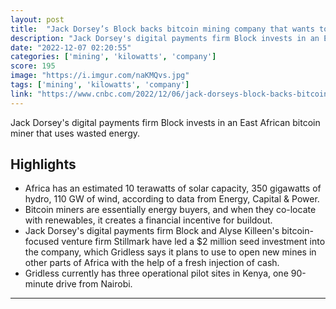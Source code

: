 ```yaml
---
layout: post
title:  "Jack Dorsey’s Block backs bitcoin mining company that wants to bring 25-cent electricity to rural Africa"
description: "Jack Dorsey's digital payments firm Block invests in an East African bitcoin miner that uses wasted energy."
date: "2022-12-07 02:20:55"
categories: ['mining', 'kilowatts', 'company']
score: 195
image: "https://i.imgur.com/naKMQvs.jpg"
tags: ['mining', 'kilowatts', 'company']
link: "https://www.cnbc.com/2022/12/06/jack-dorseys-block-backs-bitcoin-mining-firm-bringing-affordable-electricity-to-africa.html?__source=iosappshare%7Ccom.apple.UIKit.activity.CopyToPasteboard"
---
```


Jack Dorsey's digital payments firm Block invests in an East African bitcoin miner that uses wasted energy.

## Highlights

- Africa has an estimated 10 terawatts of solar capacity, 350 gigawatts of hydro, 110 GW of wind, according to data from Energy, Capital & Power.
- Bitcoin miners are essentially energy buyers, and when they co-locate with renewables, it creates a financial incentive for buildout.
- Jack Dorsey's digital payments firm Block and Alyse Killeen's bitcoin-focused venture firm Stillmark have led a $2 million seed investment into the company, which Gridless says it plans to use to open new mines in other parts of Africa with the help of a fresh injection of cash.
- Gridless currently has three operational pilot sites in Kenya, one 90-minute drive from Nairobi.

---
